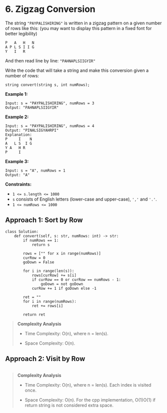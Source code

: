 # 6. Zigzag Conversion

The string `"PAYPALISHIRING"` is written in a zigzag pattern on a given number of rows like this: (you may want to display this pattern in a fixed font for better legibility)

```
P   A   H   N
A P L S I I G
Y   I   R
```

And then read line by line: `"PAHNAPLSIIGYIR"`

Write the code that will take a string and make this conversion given a number of rows:

```
string convert(string s, int numRows);
```

**Example 1:**
```
Input: s = "PAYPALISHIRING", numRows = 3
Output: "PAHNAPLSIIGYIR"
```

**Example 2:**
```
Input: s = "PAYPALISHIRING", numRows = 4
Output: "PINALSIGYAHRPI"
Explanation:
P     I    N
A   L S  I G
Y A   H R
P     I
```

**Example 3:**
```
Input: s = "A", numRows = 1
Output: "A"
```

**Constraints:**

- `1 <= s.length <= 1000`
- `s` consists of English letters (lower-case and upper-case), `','` and `'.'`.
- `1 <= numRows <= 1000`


## Approach 1: Sort by Row
```python3
class Solution:
    def convert(self, s: str, numRows: int) -> str:
        if numRows == 1:
            return s
        
        rows = ["" for x in range(numRows)]
        curRow = 0
        goDown = False
        
        for i in range(len(s)):
            rows[curRow] += s[i]
            if curRow == 0 or curRow == numRows - 1:
                goDown = not goDown
            curRow += 1 if goDown else -1
        
        ret = ""
        for i in range(numRows):
            ret += rows[i]
            
        return ret
```

> **Complexity Analysis**
>
> - Time Complexity: O(n), where n = len(s).
>
> - Space Complexity: O(n).


## Approach 2: Visit by Row
```python3

```

> **Complexity Analysis**
>
> - Time Complexity: O(n), where n = len(s). Each index is visited once.
>
> - Space Complexity: O(n). For the cpp implementation, O(1)O(1) if return string is not considered extra space.
